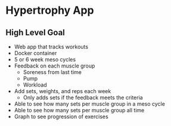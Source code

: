 # Hypertrophy App

## High Level Goal

- Web app that tracks workouts
- Docker container
- 5 or 6 week meso cycles
- Feedback on each muscle group
  - Soreness from last time
  - Pump
  - Workload
- Add sets, weights, and reps each week
  - Only adds sets if the feedback meets the criteria
- Able to see how many sets per muscle group in a meso cycle
- Able to see how many sets per muscle group all time
- Graph to see progression of exercises
